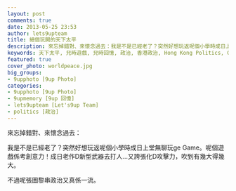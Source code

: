 ```yaml
---
layout: post
comments: true
date: 2013-05-25 23:53
author: lets9upteam
title: 細個玩開的天下太平
description: 來忘掉錯對、來懷念過去：我是不是已經老了？突然好想玩返呢個小學時成日上堂無聊玩ge Game。呢個遊戲係考創意力！成日老作D新型武器去打人...又誇張化D攻擊力，吹到有幾大得幾大。
keywords: 天下太平, 兒時遊戲, 兒時回憶, 政治, 香港政治, Hong Kong Politics, Childhood memory, mini games 
featured: true
cover_photo: worldpeace.jpg
big_groups: 
- 9upphoto [9up Photo]
categories: 
- 9upphoto [9up Photo]
- 9upmemory [9up 回憶]
- lets9upteam [Let's9up Team]
- politics [政治]
---
```


來忘掉錯對、來懷念過去：

我是不是已經老了？突然好想玩返呢個小學時成日上堂無聊玩ge Game。呢個遊戲係考創意力！成日老作D新型武器去打人...又誇張化D攻擊力，吹到有幾大得幾大。

不過呢張圖黎串政治又真係一流。